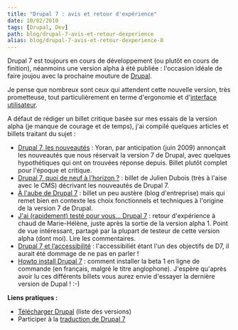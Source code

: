 ```yaml
---
title: "Drupal 7 : avis et retour d'expérience"
date: 10/02/2010
tags: [Drupal, Dev]
path: blog/drupal-7-avis-et-retour-dexperience
alias: blog/drupal-7-avis-et-retour-dexperience-0
---
```

Drupal 7 est toujours en cours de développement (ou plutôt en cours de finition), néanmoins une version alpha à été publiée : l'occasion idéale de faire joujou avec la prochaine mouture de [Drupal](/tags/drupal).

Je pense que nombreux sont ceux qui attendent cette nouvelle version, très prometteuse, tout particulièrement en terme d'ergonomie et d'[interface utilisateur](http://www.d7ux.org/).

A défaut de rédiger un billet critique basée sur mes essais de la version alpha (je manque de courage et de temps), j'ai compilé quelques articles et billets traitant du sujet :
<!-- excerpt -->
* [Drupal 7, les nouveautés](http://arnumeral.fr/articles/drupal/drupal-7-les-nouveautes) : Yoran, par anticipation (juin 2009) annonçait les nouveautés que nous réservait la version 7 de Drupal, avec quelques hypothétiques qui ont on trouvées réponse depuis. Billet plutôt complet pour l'époque et critique.
* [Drupal 7, quoi de neuf à l’horizon ?](http://juliendubois.fr/drupal_blog/drupal-7-quoi-de-neuf-a-lhorizon/) : billet de Julien Dubois (très à l'aise avec le CMS) décrivant les nouveautés de Drupal 7.
* [À l'aube de Drupal 7](http://www.linalis.com/actualites/articles-presse/-laube-drupal-7) : billet un peu austère (blog d'entreprise) mais qui remet bien en contexte les choix fonctionnels et techniques à l'origine de la version 7 de Drupal.
* [J'ai (rapidement) testé pour vous... Drupal 7](http://www.drupalistic.net/billet/jai-rapidement-teste-pour-vous-drupal-7) : retour d'expérience à chaud de Marie-Hélène, juste après la sortie de la version alpha 1. Point de vue intéressant, partagé par la plupart de testeur de cette version alpha (dont moi). Lire les commentaires.
* [Drupal 7 et l’accessibilité](http://www.bertrandkeller.info/2009/07/16/763-drupal-7-et-laccessibilite/) : l'accessibiliét étant l'un des objectifs de D7, il aurait été dommage de ne pas en parler !
* [Howto install Drupal 7](http://blog.admin-linux.org/cms-blog/howto-install-drupal-7) : comment installer la beta 1 en ligne de commande (en français, malgré le titre anglophone).
J'espère qu'après avoir lu ces différents billets vous aurez envie d'essayer la dernière version de Dupal ! :-)

**Liens pratiques :**

* [Télécharger Drupal](http://drupal.org/project/drupal) (liste des versions)
* Participer à la [traduction de Drupal 7](http://localize.drupal.org/translate/languages/fr/view?project=drupal&status=0&release=17706&search=&author=&context=all&limit=10)

